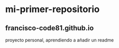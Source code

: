 # mi-primer-repositorio
## francisco-code81.github.io
proyecto personal,
aprendiendo a añadir un readme

